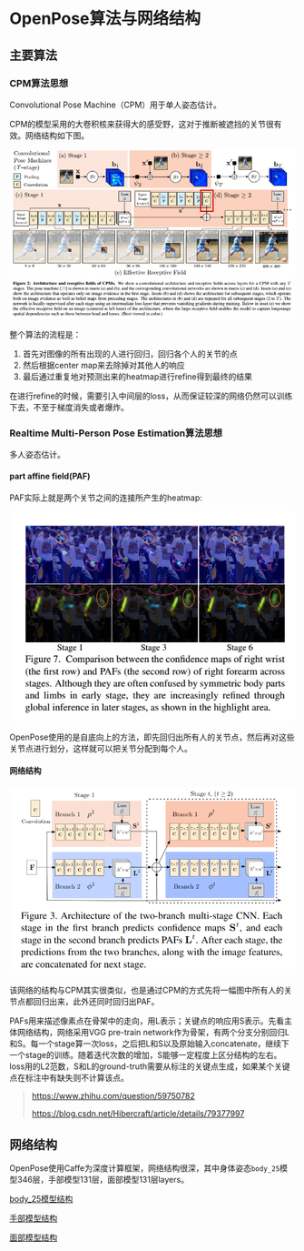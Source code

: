 # OpenPose算法与网络结构

## 主要算法

### CPM算法思想

Convolutional Pose Machine（CPM）用于单人姿态估计。

CPM的模型采用的大卷积核来获得大的感受野，这对于推断被遮挡的关节很有效。网络结构如下图。

![CPM](../pic/4.jpg)

整个算法的流程是：

1. 首先对图像的所有出现的人进行回归，回归各个人的关节的点
2. 然后根据center map来去除掉对其他人的响应
3. 最后通过重复地对预测出来的heatmap进行refine得到最终的结果

在进行refine的时候，需要引入中间层的loss，从而保证较深的网络仍然可以训练下去，不至于梯度消失或者爆炸。

### Realtime Multi-Person Pose Estimation算法思想

多人姿态估计。

#### part affine field(PAF)

PAF实际上就是两个关节之间的连接所产生的heatmap:

![PAF](../pic/5.jpg)

OpenPose使用的是自底向上的方法，即先回归出所有人的关节点，然后再对这些关节点进行划分，这样就可以把关节分配到每个人。

#### 网络结构

![PAFNet](../pic/6.png)

该网络的结构与CPM其实很类似，也是通过CPM的方式先将一幅图中所有人的关节点都回归出来，此外还同时回归出PAF。

PAFs用来描述像素点在骨架中的走向，用L表示；关键点的响应用S表示。先看主体网络结构，网络采用VGG pre-train network作为骨架，有两个分支分别回归L和S。每一个stage算一次loss，之后把L和S以及原始输入concatenate，继续下一个stage的训练。随着迭代次数的增加，S能够一定程度上区分结构的左右。loss用的L2范数，S和L的ground-truth需要从标注的关键点生成，如果某个关键点在标注中有缺失则不计算该点。



> https://www.zhihu.com/question/59750782
>
> https://blog.csdn.net/Hibercraft/article/details/79377997

## 网络结构

OpenPose使用Caffe为深度计算框架，网络结构很深，其中身体姿态`body_25`模型346层，手部模型131层，面部模型131层layers。

[body_25模型结构](../res/body_25.prototxt)

[手部模型结构](../res/hand.prototxt)

[面部模型结构](../res/face.prototxt)

